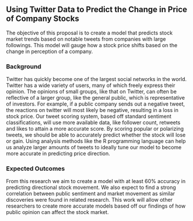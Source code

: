 ## Using Twitter Data to Predict the Change in Price of Company Stocks

The objective of this proposal is to create a model that predicts stock market trends based on notable tweets from companies with large followings. This model will gauge how a stock price shifts based on the change in perception of a company. 


### Background

Twitter has quickly become one of the largest social networks in the world. Twitter has a wide variety of users, many of which freely express their opinion. The opinions of small groups, like that on Twitter, can often be reflective of a larger group, like the general public, which is representative of investors. For example, if a public company sends out a negative tweet, the reactions on twitter will most likely be negative, resulting in a loss in stock price. Our tweet scoring system, based off standard sentiment classifications, will use more available data, like follower count, retweets and likes to attain a more accurate score. By scoring popular or polarizing tweets, we should be able to accurately predict whether the stock will lose or gain. Using analysis methods like the R programming language can help us analyze larger amounts of tweets to ideally tune our model to become more accurate in predicting price direction. 



### Expected Outcomes

From this research we aim to create a model with at least 60% accuracy in predicting directional stock movement. We also expect to find a strong correlation between public sentiment and market movement as similar discoveries were found in related research. This work will allow other researchers to create more accurate models based off our findings of how public opinion can affect the stock market.

